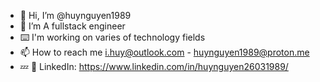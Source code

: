 - 👋 Hi, I’m @huynguyen1989
- 👀 I’m A fullstack engineer
- :keyboard: I'm working on varies of technology fields
- 📫 How to reach me i.huy@outlook.com - huynguyen1989@proton.me
- :zzz: :link: LinkedIn: https://www.linkedin.com/in/huynguyen26031989/
<!---
huynguyen1989/huynguyen1989 is a ✨ special ✨ repository because its `README.md` (this file) appears on your GitHub profile.
You can click the Preview link to take a look at your changes.
--->
